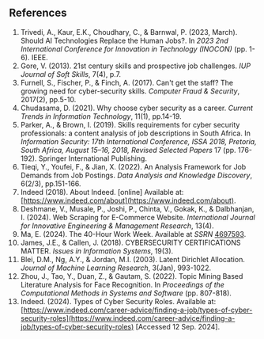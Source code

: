 
## References

1. Trivedi, A., Kaur, E.K., Choudhary, C., & Barnwal, P. (2023, March). Should AI Technologies Replace the Human Jobs?. In *2023 2nd International Conference for Innovation in Technology (INOCON)* (pp. 1-6). IEEE.
2. Gore, V. (2013). 21st century skills and prospective job challenges. *IUP Journal of Soft Skills*, 7(4), p.7.
3. Furnell, S., Fischer, P., & Finch, A. (2017). Can't get the staff? The growing need for cyber-security skills. *Computer Fraud & Security*, 2017(2), pp.5-10.
4. Chudasama, D. (2021). Why choose cyber security as a career. *Current Trends in Information Technology*, 11(1), pp.14-19.
5. Parker, A., & Brown, I. (2019). Skills requirements for cyber security professionals: a content analysis of job descriptions in South Africa. In *Information Security: 17th International Conference, ISSA 2018, Pretoria, South Africa, August 15–16, 2018, Revised Selected Papers* 17 (pp. 176-192). Springer International Publishing.
6. Tieqi, Y., Youfei, F., & Jian, X. (2022). An Analysis Framework for Job Demands from Job Postings. *Data Analysis and Knowledge Discovery*, 6(2/3), pp.151-166.
7. Indeed (2018). About Indeed. [online] Available at: [https://www.indeed.com/about](https://www.indeed.com/about).
8. Deshmane, V., Musale, P., Joshi, P., Chinta, V., Gokak, K., & Dalbhanjan, I. (2024). Web Scraping for E-Commerce Website. *International Journal for Innovative Engineering & Management Research*, 13(4).
9. Ma, E. (2024). The 40-Hour Work Week. Available at *SSRN* [4697593](https://ssrn.com/abstract=4697593).
10. James, J.E., & Callen, J. (2018). CYBERSECURITY CERTIFICATIONS MATTER. *Issues in Information Systems*, 19(3).
11. Blei, D.M., Ng, A.Y., & Jordan, M.I. (2003). Latent Dirichlet Allocation. *Journal of Machine Learning Research*, 3(Jan), 993-1022.
12. Zhou, J., Tao, Y., Duan, Z., & Gautam, S. (2022). Topic Mining Based Literature Analysis for Face Recognition. In *Proceedings of the Computational Methods in Systems and Software* (pp. 807-818).
13. Indeed. (2024). Types of Cyber Security Roles. Available at: [https://www.indeed.com/career-advice/finding-a-job/types-of-cyber-security-roles](https://www.indeed.com/career-advice/finding-a-job/types-of-cyber-security-roles) [Accessed 12 Sep. 2024].
